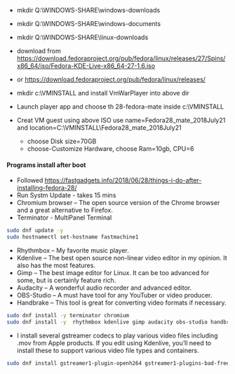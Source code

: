* mkdir Q:\WINDOWS-SHARE\windows-downloads
* mkdir Q:\WINDOWS-SHARE\windows-documents
* mkdir Q:\WINDOWS-SHARE\linux-downloads

* download from https://download.fedoraproject.org/pub/fedora/linux/releases/27/Spins/x86_64/iso/Fedora-KDE-Live-x86_64-27-1.6.iso
* or https://download.fedoraproject.org/pub/fedora/linux/releases/
* mkdir c:\VMINSTALL and install VmWarPlayer into above dir
* Launch player app and choose th 28-fedora-mate inside c:\VMINSTALL
* Creat VM guest using above ISO use name=Fedora28_mate_2018July21 and  location=C:\VMINSTALL\Fedora28_mate_2018July21 
  * choose Disk size=70GB
  * choose-Customize Hardware, choose Ram=10gb, CPU=6
  
#### Programs install after boot
* Followed https://fastgadgets.info/2018/06/28/things-i-do-after-installing-fedora-28/
* Run Systm Update - takes 15 mins
* Chromium browser – The open source version of the Chrome browser and a great alternative to Firefox.
* Terminator - MultiPanel Terminal
```bash
sudo dnf update -y
sudo hostnamectl set-hostname fastmachine1
```

* Rhythmbox – My favorite music player.
* Kdenlive – The best open source non-linear video editor in my opinion. It also has the most features.
* Gimp – The best image editor for Linux. It can be too advanced for some, but is certainly feature rich.
* Audacity – A wonderful audio recorder and advanced editor.
* OBS-Studio – A must have tool for any YouTuber or video producer.
* Handbrake – This tool is great for converting video formats if necessary.
```bash
sudo dnf install -y terminator chromium
sudo dnf install -y  rhythmbox kdenlive gimp audacity obs-studio handbrake
```

* I install several gstreamer codecs to play various video files including .mov from Apple products.  If you edit using Kdenlive, you’ll need to install these to support various video file types and containers.

```bash
sudo dnf install gstreamer1-plugin-openh264 gstreamer1-plugins-bad-free gstreamer1-plugins-bad-freeworld gstreamer1-plugins-bad-nonfree gstreamer1-plugins-base gstreamer1-plugins-good gstreamer1-plugins-good-gtk gstreamer1-plugins-ugly gstreamer1-plugins-ugly-free
```
